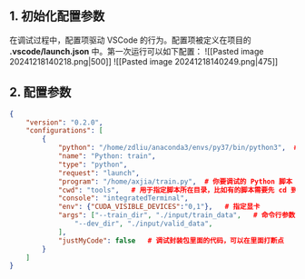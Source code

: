 ## 1. 初始化配置参数
在调试过程中，配置项驱动 VSCode 的行为。配置项被定义在项目的 **.vscode/launch.json** 中。第一次运行可以如下配置：
![[Pasted image 20241218140218.png|500]]
![[Pasted image 20241218140249.png|475]]
## 2. 配置参数
``` json
{
    "version": "0.2.0",
    "configurations": [
        {
            "python": "/home/zdliu/anaconda3/envs/py37/bin/python3",  # 指定python解释器
            "name": "Python: train",
            "type": "python",
            "request": "launch",
            "program": "/home/axjia/train.py",  # 你要调试的 Python 脚本
            "cwd": "tools",   # 用于指定脚本所在目录，比如有的脚本需要先 cd 到 xxx 再运行。
            "console": "integratedTerminal",
            "env": {"CUDA_VISIBLE_DEVICES":"0,1"},   # 指定显卡
            "args": ["--train_dir", "./input/train_data",   # 命令行参数
                "--dev_dir", "./input/valid_data",
            ],
            "justMyCode": false   # 调试封装包里面的代码，可以在里面打断点
        }
    ]
}
```
